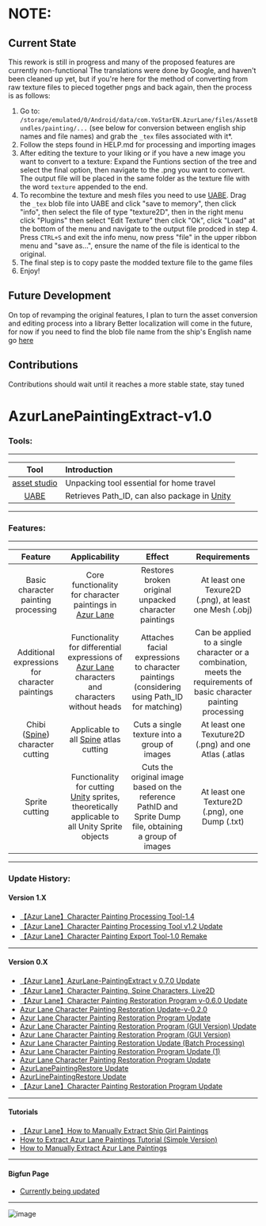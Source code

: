 # NOTE:

## Current State

This rework is still in progress and many of the proposed features are currently non-functional
The translations were done by Google, and haven't been cleaned up yet, but if you're here for the method of converting from raw texture files to pieced together pngs and back again, then the process is as follows:
1. Go to: `/storage/emulated/0/Android/data/com.YoStarEN.AzurLane/files/AssetBundles/painting/...` (see below for conversion between english ship names and file names) and grab the `_tex` files associated with it*.
2. Follow the steps found in HELP.md for processing and importing images
3. After editing the texture to your liking or if you have a new image you want to convert to a texture: Expand the Funtions section of the tree and select the final option, then navigate to the .png you want to convert. The output file will be placed in the same folder as the texture file with the word `texture` appended to the end.
4. To recombine the texture and mesh files you need to use [UABE](https://github.com/nesrak1/UABEA). Drag the `_tex` blob file into UABE and click "save to memory", then click "info", then select the file of type "texture2D", then in the right menu click "Plugins" then select "Edit Texture" then click "Ok", click "Load" at the bottom of the menu and navigate to the output file prodced in step 4. Press `CTRL+S` and exit the info menu, now press "file" in the upper ribbon menu and "save as...", ensure the name of the file is identical to the original.
5. The final step is to copy paste the modded texture file to the game files
6. Enjoy!

## Future Development

On top of revamping the original features, I plan to turn the asset conversion and editing process into a library
Better localization will come in the future, for now if you need to find the blob file name from the ship's English name go [here](https://raw.githubusercontent.com/AzurLaneTools/AzurLaneData/main/EN/ShareCfg/ship_skin_template.json)

## Contributions

Contributions should wait until it reaches a more stable state, stay tuned

# AzurLanePaintingExtract-v1.0
### Tools:
---------------------
| Tool | Introduction |
|:--:|:--|
| [asset studio](https://github.com/Perfare/AssetStudio) | Unpacking tool essential for home travel |
| [UABE](https://github.com/DerPopo/UABE) | Retrieves Path_ID, can also package in [Unity](https://unity.com/) |
------------------
### Features:
------------------
| Feature | Applicability | Effect | Requirements |
|:--:|:-----:|:---:|:--:|
| Basic character painting processing | Core functionality for character paintings in [Azur Lane](https://game.bilibili.com/blhx/) | Restores broken original unpacked character paintings | At least one Texure2D (.png), at least one Mesh (.obj) |
| Additional expressions for character paintings | Functionality for differential expressions of [Azur Lane](https://game.bilibili.com/blhx/) characters and characters without heads | Attaches facial expressions to character paintings (considering using Path_ID for matching) | Can be applied to a single character or a combination, meets the requirements of basic character painting processing |
| Chibi ([Spine](http://zh.esotericsoftware.com/)) character cutting | Applicable to all [Spine](http://zh.esotericsoftware.com/) atlas cutting | Cuts a single texture into a group of images | At least one Texuture2D (.png) and one Atlas (.atlas | .atlas.txt) |
| Sprite cutting | Functionality for cutting [Unity](https://unity.com/) sprites, theoretically applicable to all Unity Sprite objects | Cuts the original image based on the reference PathID and Sprite Dump file, obtaining a group of images | At least one Texture2D (.png), one Dump (.txt) |
------------
### Update History:
#### Version 1.X
* [【Azur Lane】Character Painting Processing Tool-1.4](https://www.bilibili.com/read/cv5048786)
* [【Azur Lane】Character Painting Processing Tool v1.2 Update](https://www.bilibili.com/read/cv3983757)
* [【Azur Lane】Character Painting Export Tool-1.0 Remake](https://www.bilibili.com/read/cv2801922)
--------------------------
#### Version 0.X
* [【Azur Lane】AzurLane-PaintingExtract v 0.7.0 Update](https://www.bilibili.com/read/cv1786736)
* [【Azur Lane】Character Painting, Spine Characters, Live2D](https://www.bilibili.com/read/cv1566510)
* [【Azur Lane】Character Painting Restoration Program v-0.6.0 Update](https://www.bilibili.com/read/preview/1439259)
* [Azur Lane Character Painting Restoration Update-v-0.2.0](https://www.bilibili.com/read/cv1316278)
* [Azur Lane Character Painting Restoration Program Update](https://www.bilibili.com/read/cv1127720)
* [Azur Lane Character Painting Restoration Program (GUI Version) Update](https://www.bilibili.com/read/cv1019910)
* [Azur Lane Character Painting Restoration Program (GUI Version)](https://www.bilibili.com/read/cv1013553)
* [Azur Lane Character Painting Restoration Update (Batch Processing)](https://www.bilibili.com/read/cv941333)
* [Azur Lane Character Painting Restoration Program Update (1)](https://www.bilibili.com/read/cv936784)
* [Azur Lane Character Painting Restoration Program Update](https://www.bilibili.com/read/cv933308)
* [AzurLanePaintingRestore Update](https://www.bilibili.com/read/cv911094)
* [AzurLinePaintingRestore Update](https://www.bilibili.com/read/cv893994)
* [【Azur Lane】Character Painting Restoration Program Update](https://www.bilibili.com/read/cv886956)
---------------------
#### Tutorials
* [【Azur Lane】How to Manually Extract Ship Girl Paintings](https://www.bilibili.com/read/cv1330829)
* [How to Extract Azur Lane Paintings Tutorial (Simple Version)](https://www.bilibili.com/read/cv894737)
* [How to Manually Extract Azur Lane Paintings](https://www.bilibili.com/read/cv565639)
---------------------
#### Bigfun Page
* [Currently being updated](https://www.bigfun.cn/post/219941)
---------------------
![image](https://i0.hdslb.com/bfs/bigfun/69c19a99f508849b846931cedd339d8034a9e18a.png@760w_1o_1g)